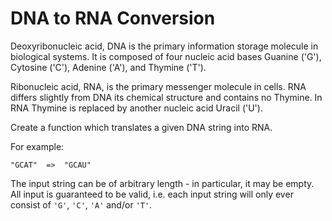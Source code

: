 # DNA to RNA Conversion

Deoxyribonucleic acid, DNA is the primary information storage molecule in biological systems. It is composed of four
nucleic acid bases Guanine ('G'), Cytosine ('C'), Adenine ('A'), and Thymine ('T').

Ribonucleic acid, RNA, is the primary messenger molecule in cells. RNA differs slightly from DNA its chemical structure
and contains no Thymine. In RNA Thymine is replaced by another nucleic acid Uracil ('U').

Create a function which translates a given DNA string into RNA.

For example:

```
"GCAT"  =>  "GCAU"
```

The input string can be of arbitrary length - in particular, it may be empty. All input is guaranteed to be valid, i.e.
each input string will only ever consist of `'G'`, `'C'`, `'A'` and/or `'T'`.